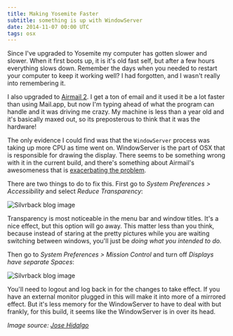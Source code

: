 ```yaml
---
title: Making Yosemite Faster
subtitle: something is up with WindowServer
date: 2014-11-07 00:00 UTC
tags: osx
---
```


Since I've upgraded to Yosemite my computer has gotten slower and slower.  When it first boots up, it is it's old fast self, but after a few hours everything slows down.  Remember the days when you needed to restart your computer to keep it working well?  I had forgotten, and I wasn't really into remembering it.

I also upgraded to [Airmail 2](http://airmailapp.com).  I get a ton of email and it used it be a lot faster than using Mail.app, but now I'm typing ahead of what the program can handle and it was driving me crazy. My machine is less than a year old and it's basically maxed out, so its preposterous to think that it was the hardware!

The only evidence I could find was that the `WindowServer` process was taking up more CPU as time went on.  WindowServer is the part of OSX that is responsible for drawing the display.   There seems to be something wrong with it in the current build, and there's something about Airmail's awesomeness that is [exacerbating the problem](https://airmail.tenderapp.com/help/discussions/airmail-beta-259/46-windowserver-40-cpu-os-x-yosemite-becomes-sluggish).

There are two things to do to fix this.  First go to _System Preferences > Accessibility_ and select _Reduce Transparency_:

![Silvrback blog image](https://silvrback.s3.amazonaws.com/uploads/5da49df8-e23d-4236-9890-67bd040eb19e/Accessibility_large.jpg)

Transparency is most noticeable in the menu bar and window titles.  It's a nice effect, but this option will go away.  This matter less than you think, because instead of staring at the pretty pictures while you are waiting switching between windows, you'll just be _doing what you intended to do._

Then go to _System Preferences > Mission Control_ and turn off _Displays have separate Spaces_:

![Silvrback blog image](https://silvrback.s3.amazonaws.com/uploads/6cec93bc-e6e9-43dd-ad35-6216a3519ff4/Mission_Control_large.jpg)

You'll need to logout and log back in for the changes to take effect.  If you have an external monitor plugged in this will make it into more of a mirrored effect.  But it's less memory for the WindowServer to have to deal with but frankly, for this build, it seems like the WindowServer is in over its head.

_Image source: [Jose Hidalgo](https://www.flickr.com/photos/enfocalafoca/10281990664/in/photolist-bemZsr-eTiVKj-7mHDny-9Dy4ax-oCTxUN-6ADKkQ-gEzTB7-9JVCCh-9VBzew-e6drjv-81i16E-dZELmS-9W3aAW-fxk247-bUjtvd-5B9RWQ-haJUc-7PGVs-2bhCy-hiECct-9TdDF5-dxPUZS-k4Cqht-Eybma-dfUT1w-nHgvih-fimRJN-kgE-eTifLY-koWW78-9Mi2sf-fCy2Gj-oR5RdZ-aivjjh-YKHt3-nSa2xB-9KrnK7-j3hzch-7Ry3aQ-Be2KQ-7uyD2-aqbv5m-84hTGU-88gVVn-7yf7Ao-nYeUkp-du6QC8-duy9pH-dGMeu2-2ve91)_